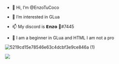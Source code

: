 - 👋 Hi, I’m @EnzoTuCoco
- 👀 I’m interested in GLua
- 📫 My discord is 𝗘𝗻𝘇𝗼 🦦#7445

- 🧒 I am a beginner in GLua and HTML I am not a pro


![5219cd15e78546e63c4dcbf3e9ce846a (1)](https://user-images.githubusercontent.com/96349426/210235121-9184c690-aa26-4d02-9c43-44bdc5df3406.jpg)

![](https://komarev.com/ghpvc/?username=EnzoTuCoco&color=blue)
